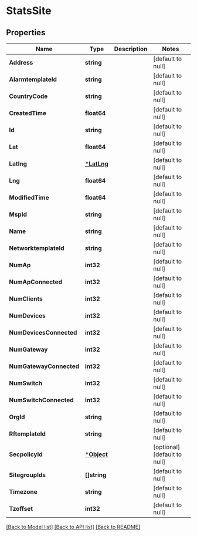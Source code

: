 # StatsSite

## Properties
Name | Type | Description | Notes
------------ | ------------- | ------------- | -------------
**Address** | **string** |  | [default to null]
**AlarmtemplateId** | **string** |  | [default to null]
**CountryCode** | **string** |  | [default to null]
**CreatedTime** | **float64** |  | [default to null]
**Id** | **string** |  | [default to null]
**Lat** | **float64** |  | [default to null]
**Latlng** | [***LatLng**](lat_lng.md) |  | [default to null]
**Lng** | **float64** |  | [default to null]
**ModifiedTime** | **float64** |  | [default to null]
**MspId** | **string** |  | [default to null]
**Name** | **string** |  | [default to null]
**NetworktemplateId** | **string** |  | [default to null]
**NumAp** | **int32** |  | [default to null]
**NumApConnected** | **int32** |  | [default to null]
**NumClients** | **int32** |  | [default to null]
**NumDevices** | **int32** |  | [default to null]
**NumDevicesConnected** | **int32** |  | [default to null]
**NumGateway** | **int32** |  | [default to null]
**NumGatewayConnected** | **int32** |  | [default to null]
**NumSwitch** | **int32** |  | [default to null]
**NumSwitchConnected** | **int32** |  | [default to null]
**OrgId** | **string** |  | [default to null]
**RftemplateId** | **string** |  | [default to null]
**SecpolicyId** | [***Object**](.md) |  | [optional] [default to null]
**SitegroupIds** | **[]string** |  | [default to null]
**Timezone** | **string** |  | [default to null]
**Tzoffset** | **int32** |  | [default to null]

[[Back to Model list]](../README.md#documentation-for-models) [[Back to API list]](../README.md#documentation-for-api-endpoints) [[Back to README]](../README.md)

